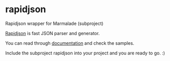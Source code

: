 rapidjson
=========

Rapidjson wrapper for Marmalade (subproject)

[Rapidjson](https://code.google.com/p/rapidjson/) is fast JSON parser and generator.

You can read through [documentation](https://code.google.com/p/rapidjson/wiki/UserGuide) and check the samples.

Include the subproject rapidjson into your project and you are ready to go. :)
